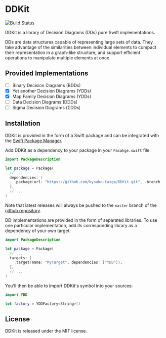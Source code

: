 # DDKit

[![Build Status](https://travis-ci.org/kyouko-taiga/DDKit.svg?branch=master)](https://travis-ci.org/kyouko-taiga/DDKit)

DDKit is a library of Decision Diagrams (DDs) pure Swift implementations.

DDs are data structures capable of representing large sets of data.
They take advantage of the similarities between individual elements
to compact their representation in a graph-like structure,
and support efficient operations to manipulate multiple elements at once.

## Provided Implementations

- [ ] Binary Decision Diagrams (BDDs)
- [x] Yet another Decision Diagrams (YDDs)
- [x] Map Family Decision Diagrams (YDDs)
- [ ] Data Decision Diagrams (DDDs)
- [ ] Sigma Decision Diagrams (ΣDDs)

## Installation

DDKit is provided in the form of a Swift package and can be integrated with the
[Swift Package Manager](https://swift.org/package-manager/).

Add DDKit as a dependency to your package in your `Pacakge.swift` file:

```swift
import PackageDescription

let package = Package(
  // ...
  dependencies: [
    .package(url: "https://github.com/kyouko-taiga/DDKit.git", .branch("master")),
  ],
  // ...
)
```

Note that latest releases will always be pushed to the `master` branch of the
[github repository](https://github.com/kyouko-taiga/DDKit.git).

DD implementations are provided in the form of separated libraries.
To use one particular implementation,
add its corresponding library as a dependency of your own target:

```swift
import PackageDescription

let package = Package(
  // ...
  targets: [
    .target(name: "MyTarget", dependencies: ["YDD"]),
  ],
  // ...
)
```

You'll then be able to import DDKit's symbol into your sources:

```swift
import YDD

let factory = YDDFactory<String>()
```

## License

DDKit is released under the MIT license.
